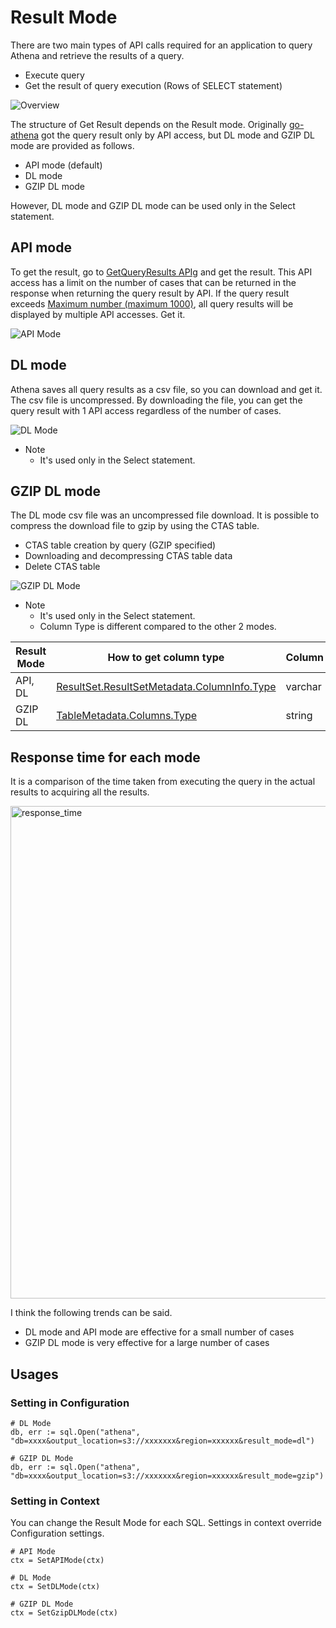 # Result Mode

There are two main types of API calls required for an application to query Athena and retrieve the results of a query.

- Execute query
- Get the result of query execution (Rows of SELECT statement)

![Overview](https://user-images.githubusercontent.com/301822/100542326-90bc4580-328c-11eb-8102-692d4e414809.jpg)

The structure of Get Result depends on the Result mode.
Originally [go-athena](https://github.com/segmentio/go-athena) got the query result only by API access, but DL mode and GZIP DL mode are provided as follows.

- API mode (default)
- DL mode
- GZIP DL mode

However, DL mode and GZIP DL mode can be used only in the Select statement.

## API mode

To get the result, go to [GetQueryResults APIg](https://docs.aws.amazon.com/athena/latest/APIReference/API_GetQueryResults.html) and get the result.
This API access has a limit on the number of cases that can be returned in the response when returning the query result by API. If the query result exceeds [Maximum number (maximum 1000)](https://docs.aws.amazon.com/athena/latest/APIReference/API_GetQueryResults.html), all query results will be displayed by multiple API accesses. Get it.

![API Mode](https://user-images.githubusercontent.com/301822/100542359-bfd2b700-328c-11eb-8a5d-77c268d1c7fa.jpg)

## DL mode

Athena saves all query results as a csv file, so you can download and get it.
The csv file is uncompressed.
By downloading the file, you can get the query result with 1 API access regardless of the number of cases.

![DL Mode](https://user-images.githubusercontent.com/301822/100542394-f27caf80-328c-11eb-9800-2130e65eccbf.jpg)

- Note
  - It's used only in the Select statement.

## GZIP DL mode

The DL mode csv file was an uncompressed file download.
It is possible to compress the download file to gzip by using the CTAS table.

- CTAS table creation by query (GZIP specified)
- Downloading and decompressing CTAS table data
- Delete CTAS table

![GZIP DL Mode](https://user-images.githubusercontent.com/301822/100542438-27890200-328d-11eb-9f03-1688b29936c6.jpg)

- Note
  - It's used only in the Select statement.
  - Column Type is different compared to the other 2 modes.

|Result Mode|How to get column type|Column|Column|Column|
|---|---|---|---|---|
|API, DL|[ResultSet.ResultSetMetadata.ColumnInfo.Type](https://docs.aws.amazon.com/ja_jp/athena/latest/APIReference/API_GetQueryResults.html#API_GetQueryResults_ResponseSyntax)|varchar|integer|demical|
|GZIP DL|[TableMetadata.Columns.Type](https://docs.aws.amazon.com/ja_jp/athena/latest/APIReference/API_GetTableMetadata.html#API_GetTableMetadata_ResponseSyntax)|string|int|demical(numner, numner)|

## Response time for each mode

It is a comparison of the time taken from executing the query in the actual results to acquiring all the results.

<img width="788" alt="response_time" src="https://user-images.githubusercontent.com/301822/100542783-97988780-328f-11eb-9153-9623b4618c06.png">
<br/>

I think the following trends can be said.
- DL mode and API mode are effective for a small number of cases
- GZIP DL mode is very effective for a large number of cases

## Usages

### Setting in Configuration

```
# DL Mode
db, err := sql.Open("athena", "db=xxxx&output_location=s3://xxxxxxx&region=xxxxxx&result_mode=dl")

# GZIP DL Mode
db, err := sql.Open("athena", "db=xxxx&output_location=s3://xxxxxxx&region=xxxxxx&result_mode=gzip")
```

### Setting in Context

You can change the Result Mode for each SQL.
Settings in context override Configuration settings.

```
# API Mode
ctx = SetAPIMode(ctx)

# DL Mode
ctx = SetDLMode(ctx)

# GZIP DL Mode
ctx = SetGzipDLMode(ctx)
```
